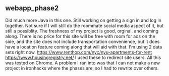 ## webapp_phase2
Did much more Java in this one. Still working on getting a 
sign in and log in together. Not sure if I will still do the roommate
social media aspect of it, but still a possiblity.
The freshness of my project is good, orginal, and coming along. There is 
no price for this site will be free with room for ads on the side, and
the site does not include transportation convenience, but it does have a
location feature coming along that will aid with that.
I'm using 2 data sets right now.
https://www.renthop.com/nyc/nyu-apartments-for-rent
https://www.housingregistry.net/
I used these to redirect site users.
All this was tested on Chrome.
A problem I ran into was that I can not make a new project in ironhacks
where the phases are, so I had to rewrite over others.

